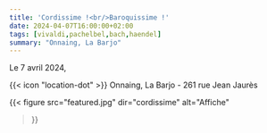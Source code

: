 ```yaml
---
title: 'Cordissime !<br/>Baroquissime !'
date: 2024-04-07T16:00:00+02:00
tags: [vivaldi,pachelbel,bach,haendel]
summary: "Onnaing, La Barjo"
---
```


Le 7 avril 2024,

{{< icon "location-dot" >}} Onnaing, La Barjo - 261 rue Jean Jaurès

{{< figure
    src="featured.jpg"
      dir="cordissime"
    alt="Affiche"
>}}
